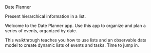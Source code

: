Date Planner

Present hierarchical information in a list.

Welcome to the Date Planner app. Use this app to organize and plan a series of events, organized by date.

This walkthrough teaches you how to use lists and an observable data model to create dynamic lists of events and tasks. Time to jump in.
